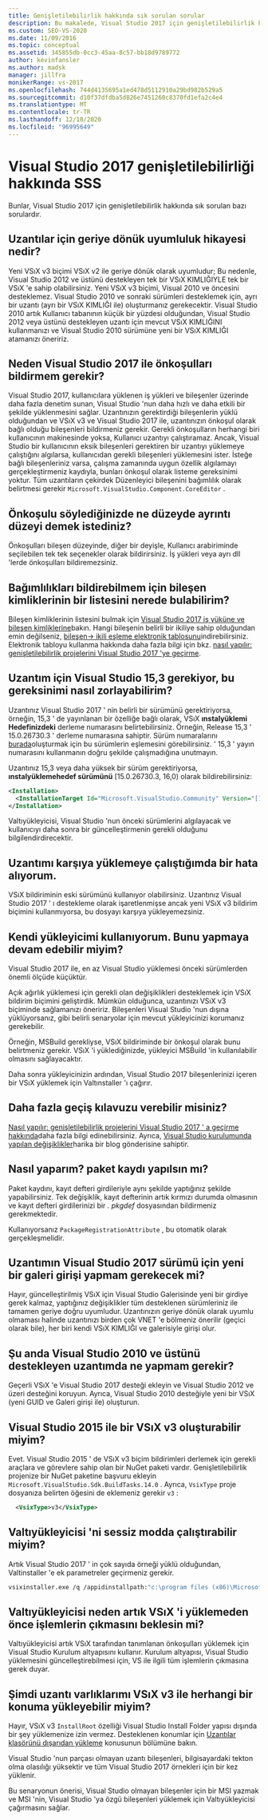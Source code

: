 ```yaml
---
title: Genişletilebilirlik hakkında sık sorulan sorular
description: Bu makalede, Visual Studio 2017 için genişletilebilirlik hakkında sık sorulan bazı sorular yanıtlanmaktadır.
ms.custom: SEO-VS-2020
ms.date: 11/09/2016
ms.topic: conceptual
ms.assetid: 345855db-0cc3-45aa-8c57-bb18d9789772
author: kevinfansler
ms.author: madsk
manager: jillfra
monikerRange: vs-2017
ms.openlocfilehash: 744d4135695a1ed478d5112910a29bd982b529a5
ms.sourcegitcommit: d10f37dfdba5d826e7451260c8370fd1efa2c4e4
ms.translationtype: MT
ms.contentlocale: tr-TR
ms.lasthandoff: 12/10/2020
ms.locfileid: "96995649"
---
```

# <a name="faq-for-visual-studio-2017-extensibility"></a>Visual Studio 2017 genişletilebilirliği hakkında SSS

Bunlar, Visual Studio 2017 için genişletilebilirlik hakkında sık sorulan bazı sorulardır.

## <a name="what-is-the-backwards-compatibility-story-for-extensions"></a>Uzantılar için geriye dönük uyumluluk hikayesi nedir?

Yeni VSıX v3 biçimi VSıX v2 ile geriye dönük olarak uyumludur; Bu nedenle, Visual Studio 2012 ve üstünü destekleyen tek bir VSıX KIMLIĞIYLE tek bir VSıX 'e sahip olabilirsiniz. Yeni VSıX v3 biçimi, Visual 2010 ve öncesini desteklemez. Visual Studio 2010 ve sonraki sürümleri desteklemek için, ayrı bir uzantı (ayrı bir VSıX KIMLIĞI ile) oluşturmanız gerekecektir. Visual Studio 2010 artık Kullanıcı tabanının küçük bir yüzdesi olduğundan, Visual Studio 2012 veya üstünü destekleyen uzantı için mevcut VSıX KIMLIĞINI kullanmanızı ve Visual Studio 2010 sürümüne yeni bir VSıX KIMLIĞI atamanızı öneririz.

## <a name="why-do-i-need-to-declare-prerequisites-with-visual-studio-2017"></a>Neden Visual Studio 2017 ile önkoşulları bildirmem gerekir?

Visual Studio 2017, kullanıcılara yüklenen iş yükleri ve bileşenler üzerinde daha fazla denetim sunan, Visual Studio 'nun daha hızlı ve daha etkili bir şekilde yüklenmesini sağlar. Uzantınızın gerektirdiği bileşenlerin yüklü olduğundan ve VSıX v3 ve Visual Studio 2017 ile, uzantınızın önkoşul olarak bağlı olduğu bileşenleri bildirmeniz gerekir. Gerekli önkoşulların herhangi biri kullanıcının makinesinde yoksa, Kullanıcı uzantıyı çalıştıramaz. Ancak, Visual Studio bir kullanıcının eksik bileşenleri gerektiren bir uzantıyı yüklemeye çalıştığını algılarsa, kullanıcıdan gerekli bileşenleri yüklemesini ister. İsteğe bağlı bileşenleriniz varsa, çalışma zamanında uygun özellik algılamayı gerçekleştirmeniz kaydıyla, bunları önkoşul olarak listeme gereksinimi yoktur. Tüm uzantıların çekirdek Düzenleyici bileşenini bağımlılık olarak belirtmesi gerekir `Microsoft.VisualStudio.Component.CoreEditor` .

## <a name="when-you-say-prerequisite-what-level-of-granularity-do-you-mean"></a>Önkoşulu söylediğinizde ne düzeyde ayrıntı düzeyi demek istediniz?

Önkoşulları bileşen düzeyinde, diğer bir deyişle, Kullanıcı arabiriminde seçilebilen tek tek seçenekler olarak bildirirsiniz. İş yükleri veya ayrı dll 'lerde önkoşulları bildiremezsiniz.

## <a name="where-do-i-find-a-list-of-component-ids-so-i-can-declare-dependencies"></a>Bağımlılıkları bildirebilmem için bileşen kimliklerinin bir listesini nerede bulabilirim?

Bileşen kimliklerinin listesini bulmak için [Visual Studio 2017 iş yüküne ve bileşen kimliklerine](../install/workload-and-component-ids.md?view=vs-2019&preserve-view=true)bakın. Hangi bileşenin belirli bir ikiliye sahip olduğundan emin değilseniz, [bileşen-> ikili eşleme elektronik tablosunu](https://aka.ms/vs2017componentid-binaries)indirebilirsiniz. Elektronik tabloyu kullanma hakkında daha fazla bilgi için bkz.  [nasıl yapılır: genişletilebilirlik projelerini Visual Studio 2017 'ye geçirme](how-to-migrate-extensibility-projects-to-visual-studio-2017.md).

## <a name="my-extension-requires-visual-studio-153-how-do-i-enforce-that-requirement"></a>Uzantım için Visual Studio 15,3 gerekiyor, bu gereksinimi nasıl zorlayabilirim?

Uzantınız Visual Studio 2017 ' nin belirli bir sürümünü gerektiriyorsa, örneğin, 15,3 ' de yayınlanan bir özelliğe bağlı olarak, VSıX **ınstalyüklemi Hedefinizdeki** derleme numarasını belirtebilirsiniz. Örneğin, Release 15,3 ' 15.0.26730.3 ' derleme numarasına sahiptir. Sürüm numaralarını [burada](../install/visual-studio-build-numbers-and-release-dates.md)oluşturmak için bu sürümlerin eşlemesini görebilirsiniz. ' 15,3 ' yayın numarasını kullanmanın doğru şekilde çalışmadığına unutmayın.

Uzantınız 15,3 veya daha yüksek bir sürüm gerektiriyorsa, **ınstalyüklemehedef sürümünü** [15.0.26730.3, 16,0) olarak bildirebilirsiniz:

```xml
<Installation>
  <InstallationTarget Id="Microsoft.VisualStudio.Community" Version="[15.0.26730.3, 16.0)" />
</Installation>
```

Valtıyükleyicisi, Visual Studio 'nun önceki sürümlerini algılayacak ve kullanıcıyı daha sonra bir güncelleştirmenin gerekli olduğunu bilgilendirdirecektir.

## <a name="i-keep-getting-an-error-when-i-try-to-upload-my-extension"></a>Uzantımı karşıya yüklemeye çalıştığımda bir hata alıyorum.

VSıX bildiriminin eski sürümünü kullanıyor olabilirsiniz. Uzantınız Visual Studio 2017 ' ı destekleme olarak işaretlenmişse ancak yeni VSıX v3 bildirim biçimini kullanmıyorsa, bu dosyayı karşıya yükleyemezsiniz.

## <a name="i-use-my-own-installer-can-i-continue-to-do-that"></a>Kendi yükleyicimi kullanıyorum. Bunu yapmaya devam edebilir miyim?

Visual Studio 2017 ile, en az Visual Studio yüklemesi önceki sürümlerden önemli ölçüde küçüktür.

Açık ağırlık yüklemesi için gerekli olan değişiklikleri desteklemek için VSıX bildirim biçimini geliştirdik. Mümkün olduğunca, uzantınızı VSıX v3 biçiminde sağlamanızı öneririz. Bileşenleri Visual Studio 'nun dışına yüklüyorsanız, gibi belirli senaryolar için mevcut yükleyicinizi korumanız gerekebilir.

Örneğin, MSBuild gerekliyse, VSıX bildiriminde bir önkoşul olarak bunu belirtmeniz gerekir. VSıX 'i yüklediğinizde, yükleyici MSBuild 'in kullanılabilir olmasını sağlayacaktır.

Daha sonra yükleyicinizin ardından, Visual Studio 2017 bileşenlerinizi içeren bir VSıX yüklemek için Valtınstaller 'ı çağırır.

## <a name="can-you-give-me-more-migration-guidance"></a>Daha fazla geçiş kılavuzu verebilir misiniz?

[Nasıl yapılır: genişletilebilirlik projelerini Visual Studio 2017 ' a geçirme hakkında](how-to-migrate-extensibility-projects-to-visual-studio-2017.md)daha fazla bilgi edinebilirsiniz. Ayrıca, [Visual Studio kurulumunda yapılan değişiklikler](https://devblogs.microsoft.com/setup/changes-to-visual-studio-15-setup/)harika bir blog gönderisine sahiptir.

## <a name="how-do-i-do-package-registration"></a>Nasıl yaparım? paket kaydı yapılsın mı?

Paket kaydını, kayıt defteri girdileriyle aynı şekilde yaptığınız şekilde yapabilirsiniz. Tek değişiklik, kayıt defterinin artık kırmızı durumda olmasının ve kayıt defteri girdilerinizi bir *. pkgdef* dosyasından bildirmeniz gerekmektedir.

Kullanıyorsanız `PackageRegistrationAttribute` , bu otomatik olarak gerçekleşmelidir.

## <a name="will-i-need-a-new-gallery-entry-for-the-visual-studio-2017-version-of-my-extension"></a>Uzantımın Visual Studio 2017 sürümü için yeni bir galeri girişi yapmam gerekecek mi?

Hayır, güncelleştirilmiş VSıX için Visual Studio Galerisinde yeni bir girdiye gerek kalmaz, yaptığınız değişiklikler tüm desteklenen sürümleriniz ile tamamen geriye doğru uyumludur. Uzantınızın geriye dönük olarak uyumlu olmaması halinde uzantınızı birden çok VNET 'e bölmeniz önerilir (geçici olarak bile), her biri kendi VSıX KIMLIĞI ve galerisiyle girişi olur.

## <a name="what-should-i-do-with-my-extension-that-currently-supports-visual-studio-2010-and-later"></a>Şu anda Visual Studio 2010 ve üstünü destekleyen uzantımda ne yapmam gerekir?

Geçerli VSıX 'e Visual Studio 2017 desteği ekleyin ve Visual Studio 2012 ve üzeri desteğini koruyun. Ayrıca, Visual Studio 2010 desteğiyle yeni bir VSıX (yeni GUID ve Galeri girişi ile) oluşturun.

## <a name="can-i-build-a-vsix-v3-with-visual-studio-2015"></a>Visual Studio 2015 ile bir VSıX v3 oluşturabilir miyim?

Evet. Visual Studio 2015 ' de VSıX v3 biçim bildirimleri derlemek için gerekli araçlara ve görevlere sahip olan bir NuGet paketi vardır. Genişletilebilirlik projenize bir NuGet paketine başvuru ekleyin `Microsoft.VisualStudio.Sdk.BuildTasks.14.0` . Ayrıca, `VsixType` proje dosyanıza belirten öğesini de eklemeniz gerekir `v3` :

```xml
  <VsixType>v3</VsixType>
```

## <a name="can-i-run-the-vsixinstaller-in-quiet-mode"></a>Valtıyükleyicisi 'ni sessiz modda çalıştırabilir miyim?

Artık Visual Studio 2017 ' in çok sayıda örneği yüklü olduğundan, Valtinstaller 'e ek parametreler geçirmeniz gerekir.

```bash
vsixinstaller.exe /q /appidinstallpath:"c:\program files (x86)\Microsoft Visual Studio\2017\Enterprise\Common7\IDE\devenv.exe" /appidname:"Visual Studio" /logFile:<path to log file> /skuName:Enterprise /skuVersion:15.0.25810.0 "KendoUI.Mvc.VSPackage.vsix"
```

## <a name="why-does-the-vsixinstaller-now-wait-for-processes-to-exit-before-installing-the-vsix"></a>Valtıyükleyicisi neden artık VSıX 'i yüklemeden önce işlemlerin çıkmasını beklesin mi?

Valtıyükleyicisi artık VSıX tarafından tanımlanan önkoşulları yüklemek için Visual Studio Kurulum altyapısını kullanır. Kurulum altyapısı, Visual Studio yüklemesini güncelleştirebilmesi için, VS ile ilgili tüm işlemlerin çıkmasına gerek duyar.

## <a name="can-i-now-install-my-extension-assets-to-any-location-with-vsix-v3"></a>Şimdi uzantı varlıklarımı VSıX v3 ile herhangi bir konuma yükleyebilir miyim?

Hayır, VSıX v3 `InstallRoot` özelliği Visual Studio Install Folder yapısı dışında bir şey yüklemenize izin vermez. Desteklenen konumlar için [Uzantılar klasörünü dışarıdan yükleme](set-install-root.md) konusunun bölümüne bakın.

Visual Studio 'nun parçası olmayan uzantı bileşenleri, bilgisayardaki tekton olma olasılığı yüksektir ve tüm Visual Studio 2017 örnekleri için bir kez yüklenir.

Bu senaryonun önerisi, Visual Studio olmayan bileşenler için bir MSI yazmak ve MSI 'nin, Visual Studio 'ya özgü bileşenleri yüklemek için Valtıyükleyicisi çağırmasını sağlar.
